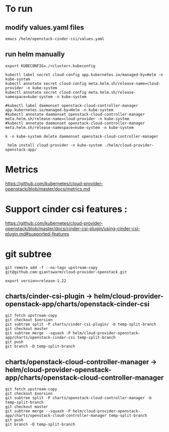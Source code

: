 # To run


## modify values.yaml files

`emacs /helm/openstack-cinder-csi/values.yaml`

## run helm manually 

```
export KUBECONFIG=./<cluster>.kubeconfig 

kubectl label secret cloud-config app.kubernetes.io/managed-by=Helm -n kube-system
kubectl annotate secret cloud-config meta.helm.sh/release-name=cloud-provider -n kube-system
kubectl annotate secret cloud-config meta.helm.sh/release-namespace=kube-system -n kube-system
 
#kubectl label daemonset openstack-cloud-controller-manager  app.kubernetes.io/managed-by=Helm -n kube-system
#kubectl annotate daemonset openstack-cloud-controller-manager  meta.helm.sh/release-name=cloud-provider -n kube-system
#kubectl annotate daemonset openstack-cloud-controller-manager meta.helm.sh/release-namespace=kube-system -n kube-system

k -n kube-system delete daemonset openstack-cloud-controller-manager

 helm install cloud-provider -n kube-system ./helm/cloud-provider-openstack-app/

 ```

# Metrics

https://github.com/kubernetes/cloud-provider-openstack/blob/master/docs/metrics.md

# Support cinder csi features :

https://github.com/kubernetes/cloud-provider-openstack/blob/master/docs/cinder-csi-plugin/using-cinder-csi-plugin.md#supported-features



# git subtree

```
git remote add -f --no-tags upstream-copy git@github.com:giantswarm/cloud-provider-openstack.git  

export version=release-1.22
```

## charts/cinder-csi-plugin -> helm/cloud-provider-openstack-app/charts/openstack-cinder-csi


```
git fetch upstream-copy
git checkout $version
git subtree split -P charts/cinder-csi-plugin/ -b temp-split-branch
git checkout master
git subtree merge --squash -P helm/cloud-provider-openstack-app/charts/openstack-cinder-csi temp-split-branch
git push
git branch -D temp-split-branch
```

## charts/openstack-cloud-controller-manager -> helm/cloud-provider-openstack-app/charts/openstack-cloud-controller-manager


```
git fetch upstream-copy
git checkout $version
git subtree split -P charts/openstack-cloud-controller-manager -b temp-split-branch
git checkout master
git subtree merge --squash -P helm/cloud-provider-openstack-app/charts/openstack-cloud-controller-manager temp-split-branch
git push
git branch -D temp-split-branch
```

